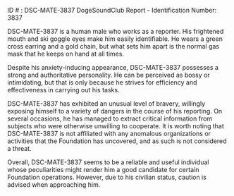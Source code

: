 ID # : DSC-MATE-3837
DogeSoundClub Report - Identification Number: 3837

DSC-MATE-3837 is a human male who works as a reporter. His frightened mouth and ski goggle eyes make him easily identifiable. He wears a green cross earring and a gold chain, but what sets him apart is the normal gas mask that he keeps on hand at all times.

Despite his anxiety-inducing appearance, DSC-MATE-3837 possesses a strong and authoritative personality. He can be perceived as bossy or intimidating, but that is only because he strives for efficiency and effectiveness in carrying out his tasks. 

DSC-MATE-3837 has exhibited an unusual level of bravery, willingly exposing himself to a variety of dangers in the course of his reporting. On several occasions, he has managed to extract critical information from subjects who were otherwise unwilling to cooperate. It is worth noting that DSC-MATE-3837 is not affiliated with any anomalous organizations or activities that the Foundation has uncovered, and as such is not considered a threat.

Overall, DSC-MATE-3837 seems to be a reliable and useful individual whose peculiarities might render him a good candidate for certain Foundation operations. However, due to his civilian status, caution is advised when approaching him.
